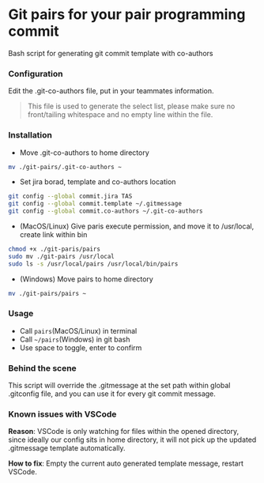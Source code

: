 # Git pairs for your pair programming commit

Bash script for generating git commit template with co-authors

### Configuration

Edit the .git-co-authors file, put in your teammates information.

> This file is used to generate the select list, please make sure no front/tailing whitespace and no empty line within the file.

### Installation

- Move .git-co-authors to home directory

```sh
mv ./git-pairs/.git-co-authors ~
```

- Set jira borad, template and co-authors location

```sh
git config --global commit.jira TAS
git config --global commit.template ~/.gitmessage
git config --global commit.co-authors ~/.git-co-authors
```

- (MacOS/Linux) Give paris execute permission, and move it to /usr/local, create link within bin

```sh
chmod +x ./git-paris/pairs
sudo mv ./git-pairs /usr/local
sudo ls -s /usr/local/pairs /usr/local/bin/pairs
```

- (Windows) Move pairs to home directory
```sh
mv ./git-pairs/pairs ~
```

### Usage

- Call `pairs`(MacOS/Linux) in terminal 
- Call `~/pairs`(Windows) in git bash
- Use space to toggle, enter to confirm

### Behind the scene

This script will override the .gitmessage at the set path within global .gitconfig file, and you can use it for every git commit message.

### Known issues with VSCode

<b>Reason</b>: VSCode is only watching for files within the opened directory, since ideally our config sits in home directory, it will not pick up the updated .gitmessage template automatically.

<b>How to fix</b>: Empty the current auto generated template message, restart VSCode.
